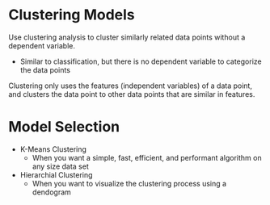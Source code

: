 # Clustering Models
Use clustering analysis to cluster similarly related data points without a dependent variable.
- Similar to classification, but there is no dependent variable to categorize the data points

Clustering only uses the features (independent variables) of a data point, and clusters the data point to other data points that are similar in features.

# Model Selection
- K-Means Clustering
    - When you want a simple, fast, efficient, and performant algorithm on any size data set
- Hierarchial Clustering
    - When you want to visualize the clustering process using a dendogram